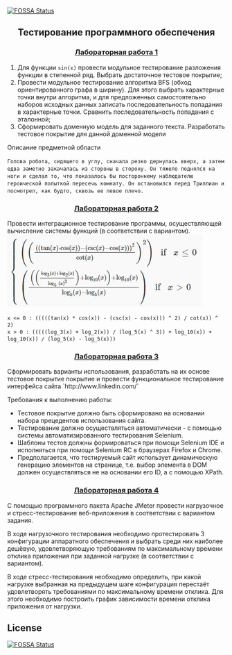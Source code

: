 [![FOSSA Status](https://app.fossa.com/api/projects/git%2Bgithub.com%2FAvvessalom%2FITMO-Software-testing.svg?type=shield)](https://app.fossa.com/projects/git%2Bgithub.com%2FAvvessalom%2FITMO-Software-testing?ref=badge_shield)
<h2 align=center>Тестирование программного обеспечения</a> </h2>

<h3 align=center> <a href="lab1">Лабораторная работа 1</a> </h3>

  1. Для функции `sin(x)` провести модульное тестирование разложения функции в степенной ряд. Выбрать достаточное тестовое покрытие;
  2. Провести модульное тестирование алгоритма BFS (обход ориентированного графа в ширину). Для этого выбрать характерные точки внутри алгоритма, и для предложенных самостоятельно наборов исходных данных записать последовательность попадания в характерные точки. Сравнить последовательность попадания с эталонной;
  3. Сформировать доменную модель для заданного текста.  Разработать тестовое покрытие для данной доменной модели

Описание предметной области 

`
Голова робота, сидящего в углу, сначала резко дернулась вверх,
а затем едва заметно закачалась из стороны в сторону. Он тяжело
поднялся на ноги и сделал то, что показалось бы постороннему
наблюдателю героической попыткой пересечь комнату. Он остановился
перед Триллиан и посмотрел, как будто, сквозь ее левое плечо.
`


<h3 align=center> <a href="lab2">Лабораторная работа 2</a> </h3>

Провести интеграционное тестирование программы, осуществляющей вычисление системы функций (в соответствии с вариантом).
![task](https://github.com/Avvessalom/ITMO-Software-testing/blob/master/lab2/img/task.JPG?raw=true)

```
x <= 0 : (((((tan(x) * cos(x)) - (csc(x) - cos(x))) ^ 2) / cot(x)) ^ 2)
x > 0 : (((((log_3(x) + log_2(x)) / (log_5(x) ^ 3)) + log_10(x)) + log_10(x)) / (log_5(x) - log_5(x)))
```
<h3 align=center> <a href="https://github.com/Avvessalom/linkedIn-Selenium-Test">Лабораторная работа 3</a> </h3>
Сформировать варианты использования, разработать на их основе тестовое покрытие покрытие и провести функциональное тестирование интерфейса сайта `http://www.linkedin.com/`

Требования к выполнению работы:

 * Тестовое покрытие должно быть сформировано на основании набора прецедентов использования сайта.
 * Тестирование должно осуществляться автоматически - с помощью системы автоматизированного тестирования Selenium.
 * Шаблоны тестов должны формироваться при помощи Selenium IDE и исполняться при помощи Selenium RC в браузерах Firefox и Chrome.
 * Предполагается, что тестируемый сайт использует динамическую генерацию элементов на странице, т.е. выбор элемента в DOM должен осуществляться не на основании его ID, а с помощью XPath.

<h3 align=center> <a href="lab4">Лабораторная работа 4</a> </h3>
С помощью программного пакета Apache JMeter провести нагрузочное и стресс-тестирование веб-приложения в соответствии с вариантом задания.

В ходе нагрузочного тестирования необходимо протестировать 3 конфигурации аппаратного обеспечения и выбрать среди них наиболее дешёвую, удовлетворяющую требованиям по максимальному времени отклика приложения при заданной нагрузке (в соответствии с вариантом).

В ходе стресс-тестирования необходимо определить, при какой нагрузке выбранная на предыдущем шаге конфигурация перестаёт удовлетворять требованиями по максимальному времени отклика. Для этого необходимо построить график зависимости времени отклика приложения от нагрузки.



## License
[![FOSSA Status](https://app.fossa.com/api/projects/git%2Bgithub.com%2FAvvessalom%2FITMO-Software-testing.svg?type=large)](https://app.fossa.com/projects/git%2Bgithub.com%2FAvvessalom%2FITMO-Software-testing?ref=badge_large)
